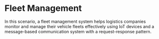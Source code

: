 # Fleet Management

In this scenario, a fleet management system helps logistics companies monitor and manage their vehicle fleets effectively using IoT devices and a message-based communication system with a request-response pattern.

